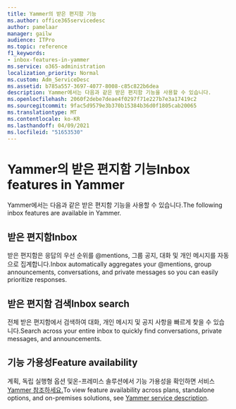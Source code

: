 ```yaml
---
title: Yammer의 받은 편지함 기능
ms.author: office365servicedesc
author: pamelaar
manager: gailw
audience: ITPro
ms.topic: reference
f1_keywords:
- inbox-features-in-yammer
ms.service: o365-administration
localization_priority: Normal
ms.custom: Adm_ServiceDesc
ms.assetid: b785a557-3697-4077-8008-c85c822b6dea
description: Yammer에서는 다음과 같은 받은 편지함 기능을 사용할 수 있습니다.
ms.openlocfilehash: 2060f2debe7deae4f0297f71e227b7e3a17419c2
ms.sourcegitcommit: 9fac5d9579e3b370b15384b36d0f1805cab20065
ms.translationtype: MT
ms.contentlocale: ko-KR
ms.lasthandoff: 04/09/2021
ms.locfileid: "51653530"
---
```

# <a name="inbox-features-in-yammer"></a><span data-ttu-id="68671-103">Yammer의 받은 편지함 기능</span><span class="sxs-lookup"><span data-stu-id="68671-103">Inbox features in Yammer</span></span>

<span data-ttu-id="68671-104">Yammer에서는 다음과 같은 받은 편지함 기능을 사용할 수 있습니다.</span><span class="sxs-lookup"><span data-stu-id="68671-104">The following inbox features are available in Yammer.</span></span>
  
## <a name="inbox"></a><span data-ttu-id="68671-105">받은 편지함</span><span class="sxs-lookup"><span data-stu-id="68671-105">Inbox</span></span>

<span data-ttu-id="68671-106">받은 편지함은 응답의 우선 순위를 @mentions, 그룹 공지, 대화 및 개인 메시지를 자동으로 집계합니다.</span><span class="sxs-lookup"><span data-stu-id="68671-106">Inbox automatically aggregates your @mentions, group announcements, conversations, and private messages so you can easily prioritize responses.</span></span>
  
## <a name="inbox-search"></a><span data-ttu-id="68671-107">받은 편지함 검색</span><span class="sxs-lookup"><span data-stu-id="68671-107">Inbox search</span></span>

<span data-ttu-id="68671-108">전체 받은 편지함에서 검색하여 대화, 개인 메시지 및 공지 사항을 빠르게 찾을 수 있습니다.</span><span class="sxs-lookup"><span data-stu-id="68671-108">Search across your entire inbox to quickly find conversations, private messages, and announcements.</span></span>
  
## <a name="feature-availability"></a><span data-ttu-id="68671-109">기능 가용성</span><span class="sxs-lookup"><span data-stu-id="68671-109">Feature availability</span></span>

<span data-ttu-id="68671-110">계획, 독립 실행형 옵션 및온-프레미스 솔루션에서 기능 가용성을 확인하면 서비스 [Yammer 참조하세요.](yammer-service-description.md)</span><span class="sxs-lookup"><span data-stu-id="68671-110">To view feature availability across plans, standalone options, and on-premises solutions, see [Yammer service description](yammer-service-description.md).</span></span>
  

